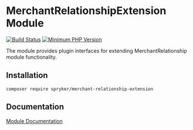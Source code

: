 # MerchantRelationshipExtension Module
[![Build Status](https://travis-ci.org/spryker/merchant-relationship-extension.svg)](https://travis-ci.org/spryker/merchant-relationship-extension)
[![Minimum PHP Version](https://img.shields.io/badge/php-%3E%3D%207.2-8892BF.svg)](https://php.net/)

The module provides plugin interfaces for extending MerchantRelationship module functionality.

## Installation

```
composer require spryker/merchant-relationship-extension
```

## Documentation

[Module Documentation](https://academy.spryker.com/developing_with_spryker/module_guide/modules.html)
